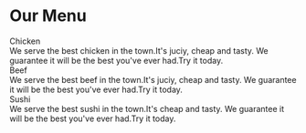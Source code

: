 <!DOCTYPE html>
<html lang="en">
  <head>
    <meta charset="utf-8">
    <link rel="stylesheet" href="module2sheet.css">
    <title>Menu</title>
  </head>
  <body>
    <h1>Our Menu</h1>
    <div id="box">
      <div id="p1"><div id="head1">Chicken</div>
        We serve the best chicken in the town.It's juciy, cheap and tasty.
        We guarantee it will be the best you've ever had.Try it today.
      </div>
      <div id="p2"><div id="head2">Beef</div>
        We serve the best beef in the town.It's juciy, cheap and tasty.
        We guarantee it will be the best you've ever had.Try it today.
      </div>
      <div id="p3"><div id="head3">Sushi</div>
        We serve the best sushi in the town.It's cheap and tasty.
        We guarantee it will be the best you've ever had.Try it today.
      </div>
    </div>
  </body>
</html>
